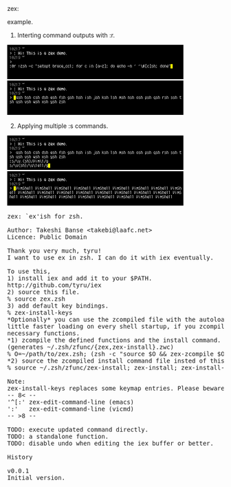 zex:

example.

1) Interting command outputs with :r.

<img src="http://github.com/hchbaw/zex.zsh/raw/readme/0.png" />

<img src="http://github.com/hchbaw/zex.zsh/raw/readme/1.png" />

2) Applying multiple :s commands.

<img src="http://github.com/hchbaw/zex.zsh/raw/readme/2.png" />

<img src="http://github.com/hchbaw/zex.zsh/raw/readme/3.png" />

<pre>
zex: `ex'ish for zsh.

Author: Takeshi Banse &lt;takebi@laafc.net&gt;
Licence: Public Domain

Thank you very much, tyru!
I want to use ex in zsh. I can do it with iex eventually.

To use this,
1) install iex and add it to your $PATH.
http://github.com/tyru/iex
2) source this file.
% source zex.zsh
3) add default key bindings.
% zex-install-keys
*Optionally* you can use the zcompiled file with the autoloading for a
little faster loading on every shell startup, if you zcompile the
necessary functions.
*1) zcompile the defined functions and the install command.
(generates ~/.zsh/zfunc/{zex,zex-install}.zwc)
% O=~/path/to/zex.zsh; (zsh -c "source $O && zex-zcompile $O ~/.zsh/zfunc")
*2) source the zcompiled install command file insted of this file.
% source ~/.zsh/zfunc/zex-install; zex-install; zex-install-keys

Note:
zex-install-keys replaces some keymap entries. Please beware of.
-- 8< --
'^[:' zex-edit-command-line (emacs)
':'   zex-edit-command-line (vicmd)
-- >8 --

TODO: execute updated command directly.
TODO: a standalone function.
TODO: disable undo when editing the iex buffer or better.

History

v0.0.1
Initial version.
</pre>

